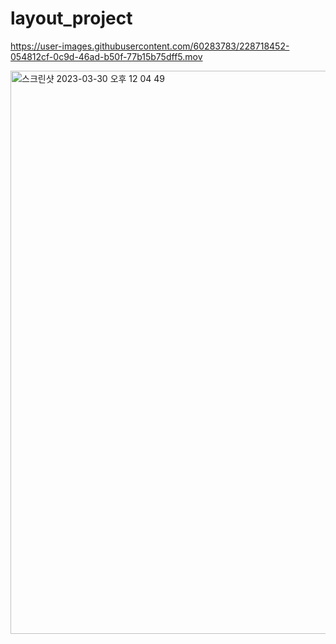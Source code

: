 # layout_project



https://user-images.githubusercontent.com/60283783/228718452-054812cf-0c9d-46ad-b50f-77b15b75dff5.mov

<img width="901" alt="스크린샷 2023-03-30 오후 12 04 49" src="https://user-images.githubusercontent.com/60283783/228718470-09e9546e-6da2-428a-83d0-6b7ec73cbf43.png">
